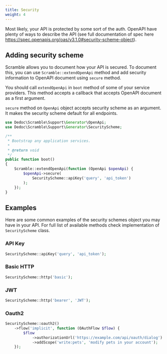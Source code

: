 ```yaml
---
title: Security
weight: 4
---
```


Most likely, your API is protected by some sort of the auth. OpenAPI have plenty of ways to describe the API (see full documentation of spec here https://spec.openapis.org/oas/v3.1.0#security-scheme-object).

## Adding security scheme
Scramble allows you to document how your API is secured. To document this, you can use `Scramble::extendOpenApi` method and add security information to OpenAPI document using `secure` method.

You should call `extendOpenApi` in `boot` method of some of your service providers. This method accepts a callback that accepts OpenAPI document as a first argument.

`secure` method on `OpenApi` object accepts security scheme as an argument. It makes the security scheme default for all endpoints.

```php
use Dedoc\Scramble\Support\Generator\OpenApi;
use Dedoc\Scramble\Support\Generator\SecurityScheme;

/**
 * Bootstrap any application services.
 *
 * @return void
 */
public function boot()
{
    Scramble::extendOpenApi(function (OpenApi $openApi) {
        $openApi->secure(
            SecurityScheme::apiKey('query', 'api_token')
        );
    });
}
```

## Examples
Here are some common examples of the security schemes object you may have in your API. For full list of available methods check implementation of `SecurityScheme` class.

### API Key
```php
SecurityScheme::apiKey('query', 'api_token');
```

### Basic HTTP
```php
SecurityScheme::http('basic');
```

### JWT
```php
SecurityScheme::http('bearer', 'JWT');
```

### Oauth2
```php
SecurityScheme::oauth2()
    ->flow('implicit', function (OAuthFlow $flow) {
        $flow
            ->authorizationUrl('https://example.com/api/oauth/dialog')
            ->addScope('write:pets', 'modify pets in your account');
    });
```

